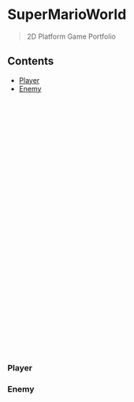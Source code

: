 # SuperMarioWorld
>2D Platform Game Portfolio

## Contents
- [Player](#player)<br>
- [Enemy](#enemy)

<br><br><br><br><br><br><br><br><br><br>
<br><br><br><br><br><br><br><br><br><br>
<br><br><br><br><br><br><br><br><br><br>
### Player
### Enemy
